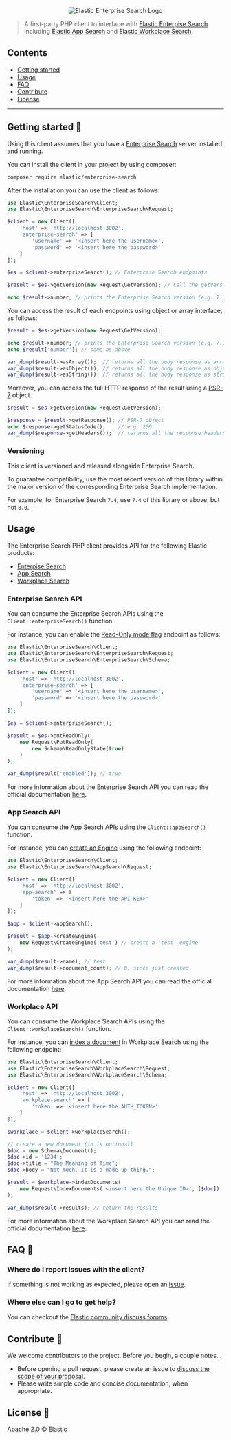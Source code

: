 <p align="center"><img src="https://github.com/elastic/enterprise-search-php/blob/master/logo-enterprise-search.png?raw=true" alt="Elastic Enterprise Search Logo"></p>


> A first-party PHP client to interface with [Elastic Enterpise Search](https://www.elastic.co/enterprise-search)
including [Elastic App Search](https://www.elastic.co/app-search/) and [Elastic Workplace Search](https://www.elastic.co/workplace-search).

## Contents

- [Getting started](#getting-started-)
- [Usage](#usage)
- [FAQ](#faq-)
- [Contribute](#contribute-)
- [License](#license-)

***

## Getting started 🐣

Using this client assumes that you have a [Enterprise Search](https://www.elastic.co/enterprise-search) server installed and running.

You can install the client in your project by using composer:

```bash
composer require elastic/enterprise-search
```

After the installation you can use the client as follows:

```php
use Elastic\EnterpriseSearch\Client;
use Elastic\EnterpriseSearch\EnterpriseSearch\Request;

$client = new Client([
    'host' => 'http://localhost:3002',
    'enterprise-search' => [
        'username' => '<insert here the username>',
        'password' => '<insert here the password>'
    ]
]);

$es = $client->enterpriseSearch(); // Enterprise Search endpoints

$result = $es->getVersion(new Request\GetVersion); // Call the getVersion endpoint

echo $result->number; // prints the Enterprise Search version (e.g. 7.11.0)
```

You can access the result of each endpoints using object or array interface,
as follows:

```php
$result = $es->getVersion(new Request\GetVersion);

echo $result->number; // prints the Enterprise Search version (e.g. 7.11.0)
echo $result['number']; // same as above

var_dump($result->asArray());  // returns all the body response as array
var_dump($result->asObject()); // returns all the body response as object
var_dump($result->asString()); // returns all the body response as string (i.e. JSON)
```

Moreover, you can access the full HTTP response of the result using a [PSR-7](https://www.php-fig.org/psr/psr-7/)
object.

```php
$result = $es->getVersion(new Request\GetVersion);

$response = $result->getResponse(); // PSR-7 object
echo $response->getStatusCode();    // e.g. 200
var_dump($response->getHeaders());  // returns all the response headers
```

### Versioning

 This client is versioned and released alongside Enterprise Search.

 To guarantee compatibility, use the most recent version of this library within the major version of the corresponding Enterprise Search implementation.

 For example, for Enterprise Search `7.4`, use `7.4` of this library or above, but not `8.0`.

## Usage

The Enterprise Search PHP client provides API for the following Elastic products:

- [Enterpise Search](https://www.elastic.co/enterprise-search)
- [App Search](https://www.elastic.co/app-search/) 
- [Workplace Search](https://www.elastic.co/workplace-search)

### Enterprise Search API

You can consume the Enterprise Search APIs using the `Client::enterpriseSearch()` function.

For instance, you can enable the [Read-Only mode flag](https://www.elastic.co/guide/en/enterprise-search/current/read-only-api.html#setting-read-only-state)
endpoint as follows:

```php
use Elastic\EnterpriseSearch\Client;
use Elastic\EnterpriseSearch\EnterpriseSearch\Request;
use Elastic\EnterpriseSearch\EnterpriseSearch\Schema;

$client = new Client([
    'host' => 'http://localhost:3002',
    'enterprise-search' => [
        'username' => '<insert here the username>',
        'password' => '<insert here the password>'
    ]
]);

$es = $client->enterpriseSearch();

$result = $es->putReadOnly(
    new Request\PutReadOnly(
        new Schema\ReadOnlyState(true)
    )
);

var_dump($result['enabled']); // true
```

For more information about the Enterprise Search API you can read the official documentation
[here](https://www.elastic.co/guide/en/enterprise-search/current/management-apis.html).

### App Search API

You can consume the App Search APIs using the `Client::appSearch()` function.

For instance, you can [create an Engine](https://www.elastic.co/guide/en/app-search/current/engines.html#engines-create)
using the following endpoint:

```php
use Elastic\EnterpriseSearch\Client;
use Elastic\EnterpriseSearch\AppSearch\Request;

$client = new Client([
    'host' => 'http://localhost:3002',
    'app-search' => [
        'token' => '<insert here the API-KEY>'
    ]
]);

$app = $client->appSearch();

$result = $app->createEngine(
    new Request\CreateEngine('test') // create a 'test' engine
);

var_dump($result->name); // test
var_dump($result->document_count); // 0, since just created
```

For more information about the App Search API you can read the official documentation
[here](https://www.elastic.co/guide/en/app-search/current/api-reference.html).

### Workplace API

You can consume the Workplace Search APIs using the `Client::workplaceSearch()` function.

For instance, you can [index a document](https://www.elastic.co/guide/en/workplace-search/current/workplace-search-custom-sources-api.html#index-and-update)
in Workplace Search using the following endpoint:

```php
use Elastic\EnterpriseSearch\Client;
use Elastic\EnterpriseSearch\WorkplaceSearch\Request;
use Elastic\EnterpriseSearch\WorkplaceSearch\Schema;

$client = new Client([
    'host' => 'http://localhost:3002',
    'workplace-search' => [
        'token' => '<insert here the AUTH_TOKEN>'
    ]
]);

$workplace = $client->workplaceSearch();

// create a new document (id is optional)
$doc = new Schema\Document();
$doc->id = '1234';
$doc->title = "The Meaning of Time";
$doc->body = "Not much. It is a made up thing.";

$result = $workplace->indexDocuments(
    new Request\IndexDocuments('<insert here the Unique ID>', [$doc])
);

var_dump($result->results); // return the results
```

For more information about the Workplace Search API you can read the official documentation
[here](https://www.elastic.co/guide/en/workplace-search/current/workplace-search-api-overview.html).

## FAQ 🔮

### Where do I report issues with the client?

If something is not working as expected, please open an [issue](https://github.com/elastic/enterprise-search-php/issues/new).

### Where else can I go to get help?

You can checkout the [Elastic community discuss forums](https://discuss.elastic.co/c/enterprise-search).

## Contribute 🚀

We welcome contributors to the project. Before you begin, a couple notes...

+ Before opening a pull request, please create an issue to [discuss the scope of your proposal](https://github.com/elastic/enterprise-search-php/issues).
+ Please write simple code and concise documentation, when appropriate.

## License 📗

[Apache 2.0](https://github.com/elastic/enterprise-search-php/blob/master/LICENSE) © [Elastic](https://github.com/elastic)



